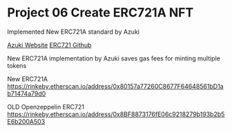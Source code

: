 # Project 06 Create ERC721A NFT

Implemented New ERC721A standard by Azuki

[Azuki Website](https://www.azuki.com/erc721a)
[ERC721 Github](https://github.com/chiru-labs/ERC721A)

New ERC721A implementation by Azuki saves gas fees for minting multiple tokens

New ERC721A
https://rinkeby.etherscan.io/address/0x80157a77260C8677F64648561bD1ab71474a79d0

OLD Openzeppelin ERC721
https://rinkeby.etherscan.io/address/0x8BF8873176fE06c9218279b193b2b5E6b200A503


